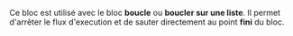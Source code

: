 Ce bloc est utilisé avec le bloc **boucle** ou **boucler sur une liste**. Il permet d'arrêter le flux d'execution et de sauter directement au point **fini** du bloc.
